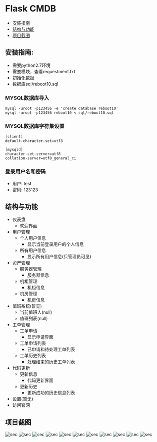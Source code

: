 # Flask CMDB

* [安装指南](#安装指南)
* [结构与功能](#结构与功能)
* [项目截图](#项目截图)


## 安装指南:
* 需要python2.7环境
* 需要模块，查看requestment.txt
* 初始化数据
* 数据库sql/reboot10.sql

### MYSQL数据库导入
```
mysql -uroot -p123456 -e 'create database reboot10'
mysql -uroot -p123456 reboot10 < sql/reboot10.sql
```
### MYSQL数据库字符集设置
```
[client]
default-character-set=utf8

[mysqld]
character-set-server=utf8
collation-server=utf8_general_ci
```

### 登录用户名和密码
* 用户: test
* 密码: 123123

## 结构与功能
* 仪表盘 
  * 欢迎界面
* 用户管理
  * 个人用户信息
    * 显示当前登录用户的个人信息 
  * 所有用户信息
    * 显示所有用户信息(只管理员可见)
* 资产管理
  * 服务器管理
    * 服务器信息
  * 机柜管理
    * 机柜信息
  * 机房管理
    * 机房信息  
* 值班系统(暂无)
  * 当前值班人(null)
  * 值班列表(null)
* 工单管理
  * 工单申请
    * 显示申请界面
  * 工单申请列表
    * 已申请和待处理工单列表
  * 工单历史列表
    * 处理结束的历史工单列表 
* 代码更新
  * 更新信息
    * 代码更新界面
  * 更新历史
    * 更新成功的历史信息列表
* 设置(暂无)
* 访问官网

## 项目截图
![sec](https://ooo.0o0.ooo/2016/11/22/5834136d7e85b.png)
![sec](https://ooo.0o0.ooo/2016/11/22/5834136dc8fce.png)
![sec](https://ooo.0o0.ooo/2016/11/22/5834136f8b787.png)
![sec](https://ooo.0o0.ooo/2016/11/22/5834136eda8be.png)
![sec](https://ooo.0o0.ooo/2016/11/22/5834136ed0fe2.png)
![sec](https://ooo.0o0.ooo/2016/11/22/5834137b087e9.png)
![sec](https://ooo.0o0.ooo/2016/11/22/5834137ab0be7.png)
![sec](https://ooo.0o0.ooo/2016/11/22/5834137b54126.png)
![sec](https://ooo.0o0.ooo/2016/11/22/5834137bb871b.png)
![sec](https://ooo.0o0.ooo/2016/11/22/5834137b52794.png)
![sec](https://ooo.0o0.ooo/2016/11/22/5834137b536a5.png)
